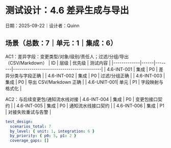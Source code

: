 # 测试设计：4.6 差异生成与导出

日期：2025-09-22｜设计者：Quinn

## 场景（总数：7｜单元：1｜集成：6）

AC1：差异字段：变更类型/对象/级别/责任人；过滤/分组/导出（CSV/Markdown）
| ID          | 层级 | 优先级 | 测试内容                                  |
|-------------|------|--------|-------------------------------------------|
| 4.6-INT-001 | 集成 | P0     | 差异分类与字段正确                        |
| 4.6-INT-002 | 集成 | P0     | 过滤/分组正确                             |
| 4.6-INT-003 | 集成 | P0     | 导出 CSV/Markdown 正确                    |
| 4.6-UNIT-001| 单元 | P1     | 字段映射与格式化                          |

AC2：与后续变更包/通知流水线对接
| 4.6-INT-004 | 集成 | P0     | 变更包接口契约                           |
| 4.6-INT-005 | 集成 | P0     | 通知流水线接口契约                       |
| 4.6-INT-006 | 集成 | P1     | 对接失败重试与告警                       |

```yaml
test_design:
  scenarios_total: 7
  by_level: { unit: 1, integration: 6 }
  by_priority: { p0: 5, p1: 2 }
  coverage_gaps: []
```

